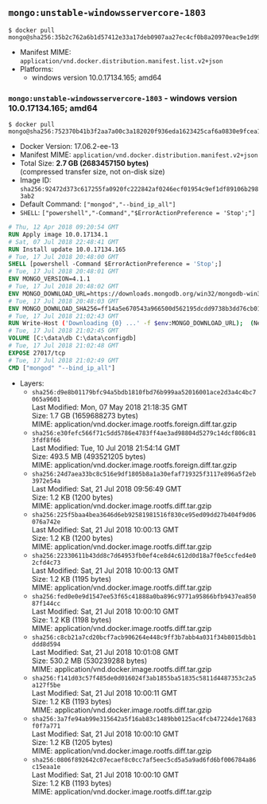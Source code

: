 ## `mongo:unstable-windowsservercore-1803`

```console
$ docker pull mongo@sha256:35b2c762a6b1d57412e33a17deb0907aa27ec4cf0b8a20970eac9e1d99e4e988
```

-	Manifest MIME: `application/vnd.docker.distribution.manifest.list.v2+json`
-	Platforms:
	-	windows version 10.0.17134.165; amd64

### `mongo:unstable-windowsservercore-1803` - windows version 10.0.17134.165; amd64

```console
$ docker pull mongo@sha256:752370b41b3f2aa7a00c3a182020f936eda1623425caf6a0830e9fcea137f17f
```

-	Docker Version: 17.06.2-ee-13
-	Manifest MIME: `application/vnd.docker.distribution.manifest.v2+json`
-	Total Size: **2.7 GB (2683457150 bytes)**  
	(compressed transfer size, not on-disk size)
-	Image ID: `sha256:92472d373c617255fa0920fc222842af0246ecf01954c9ef1df89106b2983ab2`
-	Default Command: `["mongod","--bind_ip_all"]`
-	`SHELL`: `["powershell","-Command","$ErrorActionPreference = 'Stop';"]`

```dockerfile
# Thu, 12 Apr 2018 09:20:54 GMT
RUN Apply image 10.0.17134.1
# Sat, 07 Jul 2018 22:48:41 GMT
RUN Install update 10.0.17134.165
# Tue, 17 Jul 2018 20:48:00 GMT
SHELL [powershell -Command $ErrorActionPreference = 'Stop';]
# Tue, 17 Jul 2018 20:48:01 GMT
ENV MONGO_VERSION=4.1.1
# Tue, 17 Jul 2018 20:48:02 GMT
ENV MONGO_DOWNLOAD_URL=https://downloads.mongodb.org/win32/mongodb-win32-x86_64-2012plus-4.1.1-signed.msi
# Tue, 17 Jul 2018 20:48:03 GMT
ENV MONGO_DOWNLOAD_SHA256=ff14a5e670543a966500d562195dcdd9738b3dd76cb0122b4b3648215e6cf47d
# Tue, 17 Jul 2018 21:02:43 GMT
RUN Write-Host ('Downloading {0} ...' -f $env:MONGO_DOWNLOAD_URL); 	(New-Object System.Net.WebClient).DownloadFile($env:MONGO_DOWNLOAD_URL, 'mongo.msi'); 		Write-Host ('Verifying sha256 ({0}) ...' -f $env:MONGO_DOWNLOAD_SHA256); 	if ((Get-FileHash mongo.msi -Algorithm sha256).Hash -ne $env:MONGO_DOWNLOAD_SHA256) { 		Write-Host 'FAILED!'; 		exit 1; 	}; 		Write-Host 'Installing ...'; 	Start-Process msiexec -Wait 		-ArgumentList @( 			'/i', 			'mongo.msi', 			'/quiet', 			'/qn', 			'INSTALLLOCATION=C:\mongodb', 			'ADDLOCAL=all' 		); 	$env:PATH = 'C:\mongodb\bin;' + $env:PATH; 	[Environment]::SetEnvironmentVariable('PATH', $env:PATH, [EnvironmentVariableTarget]::Machine); 		Write-Host 'Verifying install ...'; 	Write-Host '  mongo --version'; mongo --version; 	Write-Host '  mongod --version'; mongod --version; 		Write-Host 'Removing ...'; 	Remove-Item C:\mongodb\bin\*.pdb -Force; 	Remove-Item C:\windows\installer\*.msi -Force; 	Remove-Item mongo.msi -Force; 		Write-Host 'Complete.';
# Tue, 17 Jul 2018 21:02:45 GMT
VOLUME [C:\data\db C:\data\configdb]
# Tue, 17 Jul 2018 21:02:48 GMT
EXPOSE 27017/tcp
# Tue, 17 Jul 2018 21:02:49 GMT
CMD ["mongod" "--bind_ip_all"]
```

-	Layers:
	-	`sha256:d9e8b01179bfc94a5bdb1810fbd76b999aa52016001ace2d3a4c4bc7065a9601`  
		Last Modified: Mon, 07 May 2018 21:18:35 GMT  
		Size: 1.7 GB (1659688273 bytes)  
		MIME: application/vnd.docker.image.rootfs.foreign.diff.tar.gzip
	-	`sha256:e30fefc566f71c5dd5786e4783ff4ae3ad98804d5279c14dcf806c813fdf8f66`  
		Last Modified: Tue, 10 Jul 2018 21:54:14 GMT  
		Size: 493.5 MB (493521205 bytes)  
		MIME: application/vnd.docker.image.rootfs.foreign.diff.tar.gzip
	-	`sha256:24d7aea33bc8c516e9df1805b8a1a30efaf719325f3117e896a5f2eb3972e54a`  
		Last Modified: Sat, 21 Jul 2018 09:56:49 GMT  
		Size: 1.2 KB (1200 bytes)  
		MIME: application/vnd.docker.image.rootfs.diff.tar.gzip
	-	`sha256:225f5baa4bea3646d6eb92581981516f830ce95ed09dd27b404f9d06076a742e`  
		Last Modified: Sat, 21 Jul 2018 10:00:13 GMT  
		Size: 1.2 KB (1200 bytes)  
		MIME: application/vnd.docker.image.rootfs.diff.tar.gzip
	-	`sha256:22330611b43dd8c7d64953fb0ef4ce8d4c612d0d18a7f0e5ccfed4e02cfd4c73`  
		Last Modified: Sat, 21 Jul 2018 10:00:13 GMT  
		Size: 1.2 KB (1195 bytes)  
		MIME: application/vnd.docker.image.rootfs.diff.tar.gzip
	-	`sha256:fed0e0e9d1547ee53f65c41888a0ba896c9771a95866bfb9437ea85087f144cc`  
		Last Modified: Sat, 21 Jul 2018 10:00:10 GMT  
		Size: 1.2 KB (1198 bytes)  
		MIME: application/vnd.docker.image.rootfs.diff.tar.gzip
	-	`sha256:c8cb21a7cd20bcf7acb906264e448c9ff3b7abb4a031f34b8015dbb1ddd8d594`  
		Last Modified: Sat, 21 Jul 2018 10:01:08 GMT  
		Size: 530.2 MB (530239288 bytes)  
		MIME: application/vnd.docker.image.rootfs.diff.tar.gzip
	-	`sha256:f141d03c57f485de0d016024f3ab1855ba51835c5811d4487353c2a5a127f5be`  
		Last Modified: Sat, 21 Jul 2018 10:00:11 GMT  
		Size: 1.2 KB (1193 bytes)  
		MIME: application/vnd.docker.image.rootfs.diff.tar.gzip
	-	`sha256:3a7fe94ab99e315642a5f16ab83c1489bb0125ac4fcb47224de17683f0f7a771`  
		Last Modified: Sat, 21 Jul 2018 10:00:10 GMT  
		Size: 1.2 KB (1205 bytes)  
		MIME: application/vnd.docker.image.rootfs.diff.tar.gzip
	-	`sha256:0806f892642c07ecaef8c0cc7af5eec5cd5a5a9ad6fd6bf006784a86c15eaa1e`  
		Last Modified: Sat, 21 Jul 2018 10:00:10 GMT  
		Size: 1.2 KB (1193 bytes)  
		MIME: application/vnd.docker.image.rootfs.diff.tar.gzip
